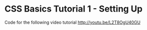 CSS Basics Tutorial 1 - Setting Up
==================================

Code for the following video tutorial http://youtu.be/L2T8OgU40GU
